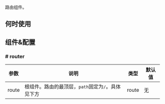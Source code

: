 路由组件。

## 何时使用



## 组件&配置

### # router
| 参数       | 说明           | 类型             | 默认值   
|------------|----------------|------------------|--------
| route    | 根组件。路由的最顶层，`path`固定为`/`。具体见下方 | route          | 无       

